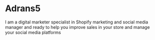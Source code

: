 # Adrans5
I am a digital marketer specialist in Shopify marketing and social media manager and ready to help you improve sales in your store and manage your social media platforms
